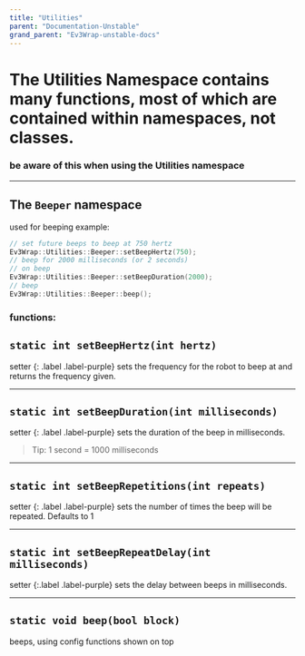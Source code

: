 ```yaml
---
title: "Utilities"
parent: "Documentation-Unstable"
grand_parent: "Ev3Wrap-unstable-docs"
---
```


# The Utilities Namespace contains many functions, most of which are contained within namespaces, not classes.
### be aware of this when using the Utilities namespace

---

## The `Beeper` namespace
used for beeping
example:
```cpp
// set future beeps to beep at 750 hertz
Ev3Wrap::Utilities::Beeper::setBeepHertz(750);
// beep for 2000 milliseconds (or 2 seconds)
// on beep
Ev3Wrap::Utilities::Beeper::setBeepDuration(2000);
// beep
Ev3Wrap::Utilities::Beeper::beep();
```

### functions:
## `static int setBeepHertz(int hertz)`
setter
{: .label .label-purple}
sets the frequency for the robot to beep at and returns the frequency given.

---

## `static int setBeepDuration(int milliseconds)`
setter
{: .label .label-purple}
sets the duration of the beep in milliseconds.
>   Tip: 1 second = 1000 milliseconds

---

## `static int setBeepRepetitions(int repeats)`
setter
{: .label .label-purple}
sets the number of times the beep will be repeated. Defaults to 1

---

## `static int setBeepRepeatDelay(int milliseconds)`
setter
{:.label .label-purple}
sets the delay between beeps in milliseconds.

---

## `static void beep(bool block)`
beeps, using config functions shown on top